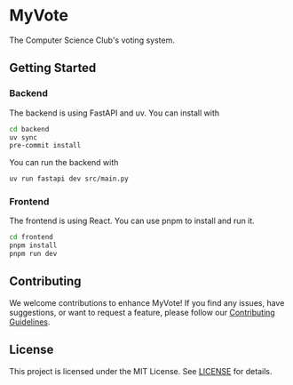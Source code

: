 # MyVote
The Computer Science Club's voting system.

## Getting Started
### Backend

The backend is using FastAPI and uv. You can install with

```sh
cd backend
uv sync
pre-commit install
```

You can run the backend with

```sh
uv run fastapi dev src/main.py
```

### Frontend

The frontend is using React. You can use pnpm to install and run it.

```sh
cd frontend
pnpm install
pnpm run dev
```

## Contributing

We welcome contributions to enhance MyVote! If you find any issues, have suggestions, or want to request a feature, please follow our [Contributing Guidelines](https://github.com/compsci-adl/.github/blob/main/CONTRIBUTING.md).

## License

This project is licensed under the MIT License.
See [LICENSE](LICENSE) for details.

